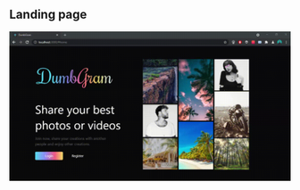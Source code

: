 ## Landing page

<img src="https://github.com/ideapedyudi/fe_dumpgram/blob/1.-landing-pages/src/components/asset/landingpage.gif" style="text-align : center;" > </img>